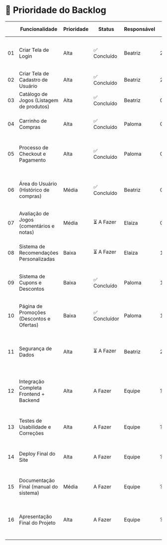 # 📌 Prioridade do Backlog

|   | Funcionalidade                            | Prioridade | Status     | Responsável | Data Prevista | Critérios de Aceitação |
|-----|--------------------------------------------|------------|------------|--------------|----------------|--------------------------|
| 01  | Criar Tela de Login                        | Alta  | ✅ Concluído   | Beatriz      | 28/08/2025     | [✅] Validação de e-mail e senha;<br>[✅] Redirecionamento correto |
| 02  | Criar Tela de Cadastro de Usuário          | Alta  | ✅ Concluído   | Beatriz      | 29/08/2025     | [✅] Cadastro de dados obrigatórios;<br> |
| 03  | Catálogo de Jogos (Listagem de produtos)   | Alta       | ✅ Concluído | Beatriz       | 03/09/2025     | [✅ ] Exibição de jogos;<br> |
| 04  | Carrinho de Compras                        | Alta       | ✅ Concluído | Paloma       | 02/09/2025     | [ ] Adicionar jogos ao carrinho;<br>[ ] Atualização de quantidades |
| 05  | Processo de Checkout e Pagamento           | Alta       | ✅ Concluído| Paloma       | 03/09/2025     | [ ] Integração com meios de pagamento;<br>[ ] Validação do pedido |
| 06  | Área do Usuário (Histórico de compras)     | Média      | ✅ Concluído | Beatriz      | 05/09/2025     | [ ] Visualização de compras anteriores;<br>[ ] Opção de rebaixar jogos já comprados |
| 07  | Avaliação de Jogos (comentários e notas)   | Média      | ⏳ A Fazer | Elaiza       | 07/09/2025     | [ ] Opção de avaliar jogos;<br>[ ] Exibir média das avaliações |
| 08  | Sistema de Recomendações Personalizadas    | Baixa      | ⏳ A Fazer | Elaiza       | 10/09/2025     | [ ] Sugestões baseadas em histórico;<br>[ ] Algoritmo de recomendação |
| 09  | Sistema de Cupons e Descontos              | Baixa      | ✅ Concluído | Paloma       | 12/09/2025     | [ ] Cadastrar e aplicar cupons;<br>[ ] Validação do cupom |
| 10  | Página de Promoções (Descontos e Ofertas)  | Baixa      | ✅ Concluídor | Paloma       | 14/09/2025     | [ ] Exibição de jogos em promoção;<br>[ ] Aplicação automática de descontos |
| 11  | Segurança de Dados                   | Alta    | ⏳ A Fazer   | Beatriz  | 22/09/2025    | [ ] Senhas criptografadas; [ ] Proteção contra SQL Injection e XSS
| 12  | Integração Completa Frontend + Backend      | Alta       | A Fazer   |  Equipe     | ??/09/2025    | [ ] Login, cadastro, catálogo, carrinho e pagamento funcionando juntos                 |
| 13  | Testes de Usabilidade e Correções           | Alta       | A Fazer   | Equipe      | ??/09/2025    | [ ] Testes de fluxo do usuário; [ ] Ajustes de bugs críticos                           |
| 14  | Deploy Final do Site                        | Alta       | A Fazer   | Equipe      | ??/09/2025    | [ ] Site online em domínio final; [ ] Testado e acessível a usuários externos          |
| 15  | Documentação Final (manual do sistema)      | Média      | A Fazer   | Equipe      | ??/09/2025    | [ ] README completo; [ ] Instruções de instalação e uso                                |
| 16  | Apresentação Final do Projeto               | Alta       | A Fazer   | Equipe      | ??/09/2025    | [ ] Preparar slides; [ ] Apresentar funcionamento completo da loja de jogos            |
